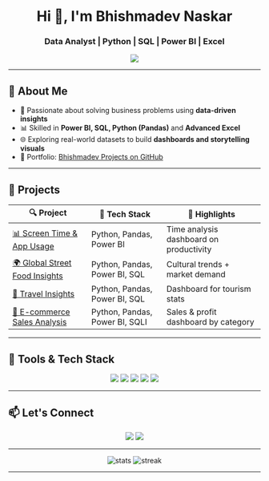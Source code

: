 <h1 align="center">Hi 👋, I'm Bhishmadev Naskar</h1>
<h3 align="center">Data Analyst | Python | SQL | Power BI | Excel</h3>

<p align="center">
  <img src="https://readme-typing-svg.demolab.com?font=Fira+Code&size=22&pause=1000&color=00C2FF&center=true&width=435&lines=Turning+data+into+decisions+📊;Powering+insights+with+Python+%26+SQL+⚡" />
</p>

---

## 🧠 About Me

- 🎯 Passionate about solving business problems using **data-driven insights**  
- 📊 Skilled in **Power BI, SQL, Python (Pandas)** and **Advanced Excel**
- 🌐 Exploring real-world datasets to build **dashboards and storytelling visuals**
- 🔗 Portfolio: [Bhishmadev Projects on GitHub](https://github.com/Bhishmadev2003)

---

## 🚀 Projects

| 🔍 Project | 📁 Tech Stack | 📌 Highlights |
|-----------|---------------|----------------|
| [📊 Screen Time & App Usage](https://github.com/Bhishmadev2003/screen_time_and_app_usage) | Python, Pandas, Power BI | Time analysis dashboard on productivity |
| [🌍 Global Street Food Insights](https://github.com/Bhishmadev2003/Global_street_food_insights) | Python, Pandas, Power BI, SQL | Cultural trends + market demand |
| [🧳 Travel Insights](https://github.com/Bhishmadev2003/Travel_insights) | Python, Pandas, Power BI, SQL | Dashboard for tourism stats |
| [🛒 E-commerce Sales Analysis](https://github.com/Bhishmadev2003/E_commerce-sales) | Python, Pandas, Power BI, SQLI | Sales & profit dashboard by category |

---

## 🧰 Tools & Tech Stack

<p align="center">
  <img src="https://img.shields.io/badge/-Python-3776AB?style=flat&logo=python&logoColor=white"/>
  <img src="https://img.shields.io/badge/-SQL-4479A1?style=flat&logo=postgresql&logoColor=white"/>
  <img src="https://img.shields.io/badge/-Power%20BI-F2C811?style=flat&logo=powerbi&logoColor=black"/>
  <img src="https://img.shields.io/badge/-Excel-217346?style=flat&logo=microsoft-excel&logoColor=white"/>
  <img src="https://img.shields.io/badge/-GitHub-181717?style=flat&logo=github&logoColor=white"/>
</p>

---

## 📫 Let's Connect

<p align="center">
  <a href="mailto:bhishmadev2003@gmail.com"><img src="https://img.shields.io/badge/-Email-D14836?style=flat&logo=gmail&logoColor=white"/></a>
  <a href="https://www.linkedin.com/in/bhishmadev-naskar"><img src="https://img.shields.io/badge/-LinkedIn-0077B5?style=flat&logo=linkedin&logoColor=white"/></a>
</p>

---

<p align="center">
  <img src="https://github-readme-stats.vercel.app/api?username=Bhishmadev2003&show_icons=true&theme=react&hide_title=true&count_private=true" alt="stats" />
  <img src="https://github-readme-streak-stats.herokuapp.com/?user=Bhishmadev2003&theme=react" alt="streak"/>
</p>

---
